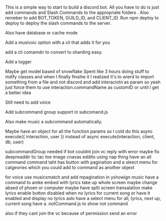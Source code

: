 This is a simple way to start to build a discord bot. All you have to do is just
add commands and Slash Commands to the appropriate folders . Also remeber to add
BOT_TOKEN, GUILD_ID, and CLIENT_ID. Run npm deploy to deploy to deploy the slash
commands to the server.

Also have database or cache mode

Add a musivoic option with a cli that adds it for you

add a cli comamdn to convert to sharding easy.

Add a logger

Maybe get model based of snowflake Spent like 3 hours doing stuff to mdify
classes and when I finally finsihe it I realized it's to wierd to import
something from a file and not discord and add interaciotn as param so yeah just
force them to use interaction.commandName as customID or until I get a better
idea

Still need to add voice

Add subcommand group support in subcomand.js

Also make music a subcommand automatically.

Maybe have an object for all the function params so I cold do this
async execute({ interaction, user })
instead of 
async execute(interaction, client, db, user)

subcommandGroup needed
if bot couldnt join vc reply with error
maybe fix deepreaddir
tic tac toe image cnavas eddito using nap thing
have an all command command taht has button with pagination and a sleect menu for catgeories which you could add to command as another objext

for voice use musicxmatch and add mpagination in yshowign music
have a command to amke embed with lyrics take up whole screen maybe change absed of phoen or computer
maybe have splti screen transalation
make lyrics enable button disabled when no lyrics for current song or have it enabled and display no lyrics
aslo have a select menu for all, lyrics, next up, current song
have a .notCommand.js to show not command

also if they cant join the vc because of permission send an error